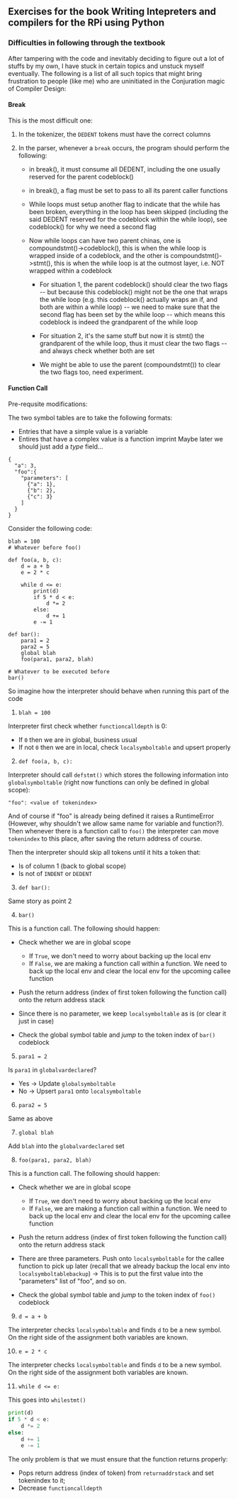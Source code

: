 ## Exercises for the book Writing Intepreters and compilers for the RPi using Python

### Difficulties in following through the textbook

After tampering with the code and inevitably deciding to figure out a lot of stuffs by my own, I have stuck in certain topics and unstuck myself eventually. The following is a list of all such topics that might bring frustration to people (like me) who are uninitiated in the Conjuration magic of Compiler Design:

#### Break

This is the most difficult one:

1. In the tokenizer, the `DEDENT` tokens must have the correct columns

2. In the parser, whenever a `break` occurs, the program should perform the following:
    - in break(), it must consume all DEDENT, including the one usually reserved for the parent codeblock()

    - in break(), a flag must be set to pass to all its parent caller functions

    - While loops must setup another flag to indicate that the while has been broken, everything in the loop has been skipped (including the said DEDENT reserved for the codeblock within the while loop), see codeblock() for why we need a second flag

    - Now while loops can have two parent chinas, one is compoundstmt()->codeblock(), this is when the while loop is wrapped inside of a codeblock, and the other is compoundstmt()->stmt(), this is when the while loop is at the outmost layer, i.e. NOT wrapped within a codeblock

        - For situation 1, the parent codeblock() should clear the two flags -- but because this codeblock() might not be the one that wraps the while loop (e.g. this codeblock() actually wraps an if, and both are within a while loop) -- we need to make sure that the second flag has been set by the while loop -- which means this codeblock is indeed the grandparent of the while loop

        - For situation 2, it's the same stuff but now it is stmt() the grandparent of the while loop, thus it must clear the two flags -- and always check whether both are set

        - We might be able to use the parent (compoundstmt()) to clear the two flags too, need experiment.

#### Function Call

Pre-requsite modifications:

The two symbol tables are to take the following formats:
- Entries that have a simple value is a variable
- Entires that have a complex value is a function imprint
Maybe later we should just add a *type* field...
```
{
  "a": 3,
  "foo":{
    "parameters": [
      {"a": 1},
      {"b": 2},
      {"c": 3}
    ]
  }
}
```

Consider the following code:

```
blah = 100
# Whatever before foo()

def foo(a, b, c):
    d = a + b
    e = 2 * c

    while d <= e:
        print(d)
        if 5 * d < e:
            d *= 2
        else:
            d += 1
        e -= 1

def bar():
    para1 = 2
    para2 = 5
    global blah
    foo(para1, para2, blah)

# Whatever to be executed before
bar()
```

So imagine how the interpreter should behave when running this part of the code

1. `blah = 100`

Interpreter first check whether `functioncalldepth` is 0:
- If `0` then we are in global, business usual
- If not `0` then we are in local, check `localsymboltable` and upsert properly

2. `def foo(a, b, c):`

Interpreter should call `defstmt()` which stores the following information into `globalsymboltable` (right now functions can only be defined in global scope):

`"foo": <value of tokenindex>`

And of course if "foo" is already being defined it raises a RuntimeError (However, why shouldn't we allow same name for variable and function?). Then whenever there is a function call to `foo()` the interpreter can move `tokenindex` to this place, after saving the return address of course.

Then the interpreter should skip all tokens until it hits a token that:
- Is of column 1 (back to global scope)
- Is not of `INDENT` or `DEDENT`

3. `def bar():`

Same story as point 2

4. `bar()`

This is a function call. The following should happen:

- Check whether we are in global scope
    - If `True`, we don't need to worry about backing up the local env
    - If `False`, we are making a function call within a function. We need to back up the local env and clear the local env for the upcoming callee function

- Push the return address (index of first token following the function call) onto the return address stack

- Since there is no parameter, we keep `localsymboltable` as is (or clear it just in case)

- Check the global symbol table and *jump* to the token index of `bar()` codeblock

5. `para1 = 2`

Is `para1` in `globalvardeclared`?
- Yes -> Update `globalsymboltable`
- No -> Upsert `para1` onto `localsymboltable`

6. `para2 = 5`

Same as above

7. `global blah`

Add `blah` into the `globalvardeclared` set
    
8. `foo(para1, para2, blah)`

This is a function call. The following should happen:

- Check whether we are in global scope
    - If `True`, we don't need to worry about backing up the local env
    - If `False`, we are making a function call within a function. We need to back up the local env and clear the local env for the upcoming callee function

- Push the return address (index of first token following the function call) onto the return address stack

- There are three parameters. Push onto `localsymboltable` for the callee function to pick up later (recall that we already backup the local env into `localsymboltablebackup`) -> This is to put the first value into the "parameters" list of "foo", and so on.

- Check the global symbol table and *jump* to the token index of `foo()` codeblock

9. `d = a + b`

The interpreter checks `localsymboltable` and finds `d` to be a new symbol. On the right side of the assignment both variables are known.

10. `e = 2 * c`

The interpreter checks `localsymboltable` and finds `d` to be a new symbol. On the right side of the assignment both variables are known.

11. `while d <= e:`

This goes into `whilestmt()`

```python    
print(d)
if 5 * d < e:
    d *= 2
else:
    d += 1
    e -= 1
```
The only problem is that we must ensure that the function returns properly:
- Pops return address (index of token) from `returnaddrstack` and set tokenindex to it;
- Decrease `functioncalldepth`